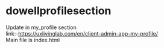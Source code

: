 # dowellprofilesection
Update in my_profile section <br>
link:-https://uxlivinglab.com/en/client-admin-app-my-profile/ <br>
Main file is index.html <br>
